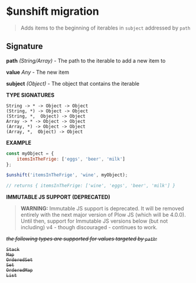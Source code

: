 # $unshift migration

> Adds items to the beginning of iterables in `subject` addressed by `path`

## Signature

**path** *(String/Array)* - The path to the iterable to add a new item to

**value** *Any* - The new item

**subject** *(Object)* - The object that contains the iterable

**TYPE SIGNATURES**
```
String -> * -> Object -> Object
(String, *) -> Object -> Object
(String, *,  Object) -> Object
Array -> * -> Object -> Object
(Array, *) -> Object -> Object
(Array, *,  Object) -> Object
```

**EXAMPLE**
```js
const myObject = {
    itemsInTheFrige: ['eggs', 'beer', 'milk']
};

$unshift('itemsInTheFrige', 'wine', myObject);

// returns { itemsInTheFrige: ['wine', 'eggs', 'beer', 'milk'] }
```

**IMMUTABLE JS SUPPORT (DEPRECATED)**

> **WARNING:** Immutable JS support is deprecated. It will be removed entirely with the next major version of Plow JS (which will be 4.0.0). Until then, 
support for Immutable JS versions below (but not including) v4 - though discouraged - continues to work.

<s>*the following types are supported for values targeted by `path`*:
```
Stack
Map
OrderedSet
Set
OrderedMap
List
```
</s>
